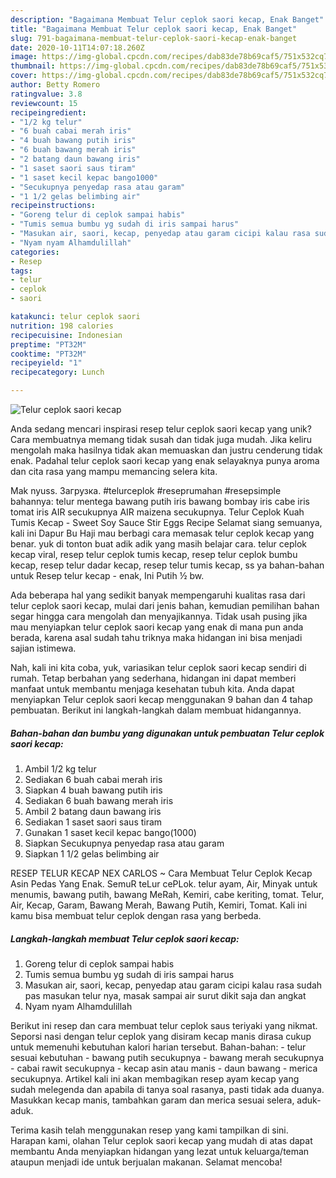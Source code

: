 ```yaml
---
description: "Bagaimana Membuat Telur ceplok saori kecap, Enak Banget"
title: "Bagaimana Membuat Telur ceplok saori kecap, Enak Banget"
slug: 791-bagaimana-membuat-telur-ceplok-saori-kecap-enak-banget
date: 2020-10-11T14:07:18.260Z
image: https://img-global.cpcdn.com/recipes/dab83de78b69caf5/751x532cq70/telur-ceplok-saori-kecap-foto-resep-utama.jpg
thumbnail: https://img-global.cpcdn.com/recipes/dab83de78b69caf5/751x532cq70/telur-ceplok-saori-kecap-foto-resep-utama.jpg
cover: https://img-global.cpcdn.com/recipes/dab83de78b69caf5/751x532cq70/telur-ceplok-saori-kecap-foto-resep-utama.jpg
author: Betty Romero
ratingvalue: 3.8
reviewcount: 15
recipeingredient:
- "1/2 kg telur"
- "6 buah cabai merah iris"
- "4 buah bawang putih iris"
- "6 buah bawang merah iris"
- "2 batang daun bawang iris"
- "1 saset saori saus tiram"
- "1 saset kecil kepac bango1000"
- "Secukupnya penyedap rasa atau garam"
- "1 1/2 gelas belimbing air"
recipeinstructions:
- "Goreng telur di ceplok sampai habis"
- "Tumis semua bumbu yg sudah di iris sampai harus"
- "Masukan air, saori, kecap, penyedap atau garam cicipi kalau rasa sudah pas masukan telur nya, masak sampai air surut dikit saja dan angkat"
- "Nyam nyam Alhamdulillah"
categories:
- Resep
tags:
- telur
- ceplok
- saori

katakunci: telur ceplok saori 
nutrition: 198 calories
recipecuisine: Indonesian
preptime: "PT32M"
cooktime: "PT32M"
recipeyield: "1"
recipecategory: Lunch

---
```



![Telur ceplok saori kecap](https://img-global.cpcdn.com/recipes/dab83de78b69caf5/751x532cq70/telur-ceplok-saori-kecap-foto-resep-utama.jpg)

Anda sedang mencari inspirasi resep telur ceplok saori kecap yang unik? Cara membuatnya memang tidak susah dan tidak juga mudah. Jika keliru mengolah maka hasilnya tidak akan memuaskan dan justru cenderung tidak enak. Padahal telur ceplok saori kecap yang enak selayaknya punya aroma dan cita rasa yang mampu memancing selera kita.

Mak nyuss. Загрузка. #telurceplok #reseprumahan #resepsimple bahannya: telur mentega bawang putih iris bawang bombay iris cabe iris tomat iris AIR secukupnya AIR maizena secukupnya. Telur Ceplok Kuah Tumis Kecap - Sweet Soy Sauce Stir Eggs Recipe Selamat siang semuanya, kali ini Dapur Bu Haji mau berbagi cara memasak telur ceplok kecap yang benar. yuk di tonton buat adik adik yang masih belajar cara. telur ceplok kecap viral, resep telur ceplok tumis kecap, resep telur ceplok bumbu kecap, resep telur dadar kecap, resep telur tumis kecap, ss ya bahan-bahan untuk Resep telur kecap - enak, Ini Putih ½ bw.

Ada beberapa hal yang sedikit banyak mempengaruhi kualitas rasa dari telur ceplok saori kecap, mulai dari jenis bahan, kemudian pemilihan bahan segar hingga cara mengolah dan menyajikannya. Tidak usah pusing jika mau menyiapkan telur ceplok saori kecap yang enak di mana pun anda berada, karena asal sudah tahu triknya maka hidangan ini bisa menjadi sajian istimewa.


Nah, kali ini kita coba, yuk, variasikan telur ceplok saori kecap sendiri di rumah. Tetap berbahan yang sederhana, hidangan ini dapat memberi manfaat untuk membantu menjaga kesehatan tubuh kita. Anda dapat menyiapkan Telur ceplok saori kecap menggunakan 9 bahan dan 4 tahap pembuatan. Berikut ini langkah-langkah dalam membuat hidangannya.

<!--inarticleads1-->

##### Bahan-bahan dan bumbu yang digunakan untuk pembuatan Telur ceplok saori kecap:

1. Ambil 1/2 kg telur
1. Sediakan 6 buah cabai merah iris
1. Siapkan 4 buah bawang putih iris
1. Sediakan 6 buah bawang merah iris
1. Ambil 2 batang daun bawang iris
1. Sediakan 1 saset saori saus tiram
1. Gunakan 1 saset kecil kepac bango(1000)
1. Siapkan Secukupnya penyedap rasa atau garam
1. Siapkan 1 1/2 gelas belimbing air


RESEP TELUR KECAP NEX CARLOS ~ Cara Membuat Telur Ceplok Kecap Asin Pedas Yang Enak. SemuR teLur cePLok. telur ayam, Air, Minyak untuk menumis, bawang putih, bawang MeRah, Kemiri, cabe keriting, tomat. Telur, Air, Kecap, Garam, Bawang Merah, Bawang Putih, Kemiri, Tomat. Kali ini kamu bisa membuat telur ceplok dengan rasa yang berbeda. 

<!--inarticleads2-->

##### Langkah-langkah membuat Telur ceplok saori kecap:

1. Goreng telur di ceplok sampai habis
1. Tumis semua bumbu yg sudah di iris sampai harus
1. Masukan air, saori, kecap, penyedap atau garam cicipi kalau rasa sudah pas masukan telur nya, masak sampai air surut dikit saja dan angkat
1. Nyam nyam Alhamdulillah


Berikut ini resep dan cara membuat telur ceplok saus teriyaki yang nikmat. Seporsi nasi dengan telur ceplok yang disiram kecap manis dirasa cukup untuk memenuhi kebutuhan kalori harian tersebut. Bahan-bahan: - telur sesuai kebutuhan - bawang putih secukupnya - bawang merah secukupnya - cabai rawit secukupnya - kecap asin atau manis - daun bawang - merica secukupnya. Artikel kali ini akan membagikan resep ayam kecap yang sudah melegenda dan apabila di tanya soal rasanya, pasti tidak ada duanya. Masukkan kecap manis, tambahkan garam dan merica sesuai selera, aduk-aduk. 

Terima kasih telah menggunakan resep yang kami tampilkan di sini. Harapan kami, olahan Telur ceplok saori kecap yang mudah di atas dapat membantu Anda menyiapkan hidangan yang lezat untuk keluarga/teman ataupun menjadi ide untuk berjualan makanan. Selamat mencoba!
